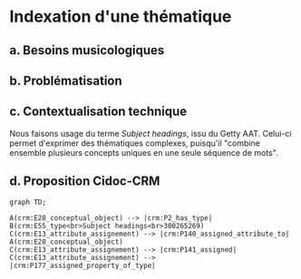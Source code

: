 # Indexation d'une thématique

## a. Besoins musicologiques

## b. Problématisation

## c. Contextualisation technique

Nous faisons usage du terme _Subject headings_, issu du Getty AAT. Celui-ci permet d'exprimer des thématiques complexes, puisqu'il "combine ensemble plusieurs concepts uniques en une seule séquence de mots". 

## d. Proposition Cidoc-CRM


```mermaid
graph TD;

A(crm:E28_conceptual_object) --> |crm:P2_has_type| B(crm:E55_type<br>Subject headings<br>300265269)
C(crm:E13_attribute_assignement) --> |crm:P140_assigned_attribute_to| A(crm:E28_conceptual_object)
C(crm:E13_attribute_assignement) --> |crm:P141_assigned|
C(crm:E13_attribute_assignement) --> |crm:P177_assigned_property_of_type|

```
